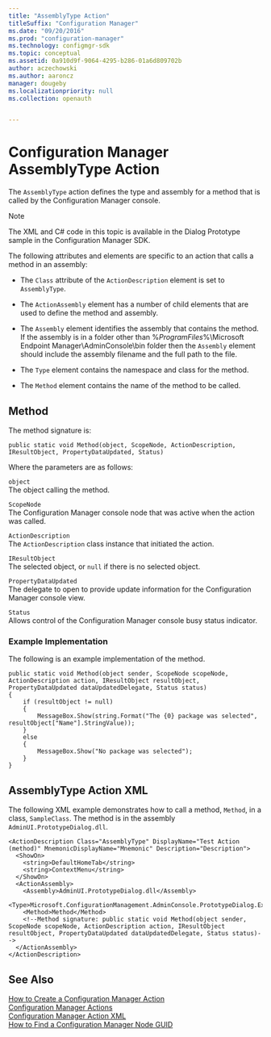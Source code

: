 ```yaml
---
title: "AssemblyType Action"
titleSuffix: "Configuration Manager"
ms.date: "09/20/2016"
ms.prod: "configuration-manager"
ms.technology: configmgr-sdk
ms.topic: conceptual
ms.assetid: 0a910d9f-9064-4295-b286-01a6d809702b
author: aczechowski
ms.author: aaroncz
manager: dougeby
ms.localizationpriority: null
ms.collection: openauth


---
```

# Configuration Manager AssemblyType Action
The `AssemblyType` action defines the type and assembly for a method that is called by the Configuration Manager console.  

> [!NOTE]
>  The XML and C# code in this topic is available in the Dialog Prototype sample in the Configuration Manager SDK.  

 The following attributes and elements are specific to an action that calls a method in an assembly:  

-   The `Class` attribute of the `ActionDescription` element is set to `AssemblyType`.  

-   The `ActionAssembly` element has a number of child elements that are used to define the method and assembly.  

-   The `Assembly` element identifies the assembly that contains the method. If the assembly is in a folder other than %*ProgramFiles*%\Microsoft Endpoint Manager\AdminConsole\bin folder then the `Assembly` element should include the assembly filename and the full path to the file.  

-   The `Type` element contains the namespace and class for the method.  

-   The `Method` element contains the name of the method to be called.  

## Method  
 The method signature is:  

```  
public static void Method(object, ScopeNode, ActionDescription, IResultObject, PropertyDataUpdated, Status)  
```  

 Where the parameters are as follows:  

 `object`  
 The object calling the method.  

 `ScopeNode`  
 The Configuration Manager console node that was active when the action was called.  

 `ActionDescription`  
 The `ActionDescription` class instance that initiated the action.  

 `IResultObject`  
 The selected object, or `null` if there is no selected object.  

 `PropertyDataUpdated`  
 The delegate to open to provide update information for the Configuration Manager console view.  

 `Status`  
 Allows control of the Configuration Manager console busy status indicator.  

### Example Implementation  
 The following is an example implementation of the method.  

```  
public static void Method(object sender, ScopeNode scopeNode, ActionDescription action, IResultObject resultObject, PropertyDataUpdated dataUpdatedDelegate, Status status)   
{  
    if (resultObject != null)   
    {  
        MessageBox.Show(string.Format("The {0} package was selected", resultObject["Name"].StringValue));   
    }  
    else  
    {  
        MessageBox.Show("No package was selected");  
    }  
}  

```  

## AssemblyType Action XML  
 The following XML example demonstrates how to call a method, `Method`, in a class, `SampleClass`. The method is in the assembly `AdminUI.PrototypeDialog.dll`.  

```  
<ActionDescription Class="AssemblyType" DisplayName="Test Action (method)" MnemonicDisplayName="Mnemonic" Description="Description">  
  <ShowOn>  
    <string>DefaultHomeTab</string>  
    <string>ContextMenu</string>  
  </ShowOn>  
  <ActionAssembly>  
    <Assembly>AdminUI.PrototypeDialog.dll</Assembly>  
    <Type>Microsoft.ConfigurationManagement.AdminConsole.PrototypeDialog.ExampleClass</Type>  
    <Method>Method</Method>  
    <!--Method signature: public static void Method(object sender, ScopeNode scopeNode, ActionDescription action, IResultObject resultObject, PropertyDataUpdated dataUpdatedDelegate, Status status)-->   
  </ActionAssembly>  
</ActionDescription>  

```  

## See Also  
 [How to Create a Configuration Manager Action](../../../../develop/core/servers/console/how-to-create-a-configuration-manager-action.md)   
 [Configuration Manager Actions](../../../../develop/core/servers/console/configuration-manager-actions.md)   
 [Configuration Manager Action XML](../../../../develop/core/servers/console/configuration-manager-action-xml.md)   
 [How to Find a Configuration Manager Node GUID](../../../../develop/core/servers/console/how-to-find-a-configuration-manager-console-node-guid.md)
